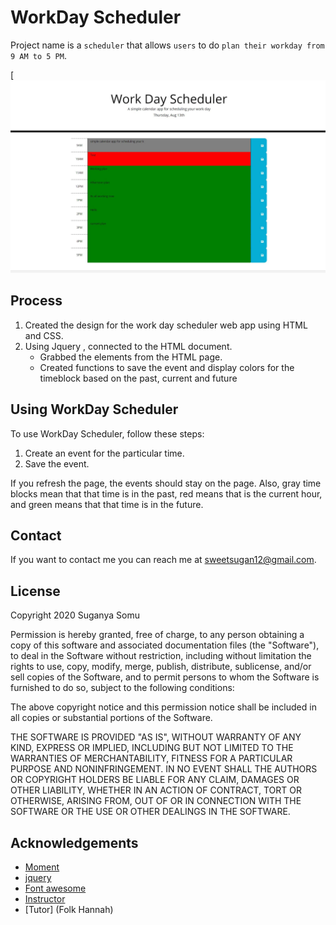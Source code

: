 # WorkDay Scheduler

Project name is a `scheduler` that allows `users` to do `plan their workday from 9 AM to 5 PM`.

[![Product Name Screen Shot][product-screenshot]

## Process

1. Created the design for the work day scheduler web app using HTML and CSS.
2. Using Jquery , connected to the HTML document.
   - Grabbed the elements from the HTML page.
   - Created functions to save the event and display colors for the timeblock based on the past, current and future

## Using WorkDay Scheduler

To use WorkDay Scheduler, follow these steps:

1. Create an event for the particular time.
2. Save the event.

If you refresh the page, the events should stay on the page. Also, gray time blocks mean that that time is in the past, red means that is the current hour, and green means that that time is in the future.

## Contact

If you want to contact me you can reach me at sweetsugan12@gmail.com.

## License

Copyright 2020 Suganya Somu

Permission is hereby granted, free of charge, to any person obtaining a copy of this software and associated documentation files (the "Software"), to deal in the Software without restriction, including without limitation the rights to use, copy, modify, merge, publish, distribute, sublicense, and/or sell copies of the Software, and to permit persons to whom the Software is furnished to do so, subject to the following conditions:

The above copyright notice and this permission notice shall be included in all copies or substantial portions of the Software.

THE SOFTWARE IS PROVIDED "AS IS", WITHOUT WARRANTY OF ANY KIND, EXPRESS OR IMPLIED, INCLUDING BUT NOT LIMITED TO THE WARRANTIES OF MERCHANTABILITY, FITNESS FOR A PARTICULAR PURPOSE AND NONINFRINGEMENT. IN NO EVENT SHALL THE AUTHORS OR COPYRIGHT HOLDERS BE LIABLE FOR ANY CLAIM, DAMAGES OR OTHER LIABILITY, WHETHER IN AN ACTION OF CONTRACT, TORT OR OTHERWISE, ARISING FROM, OUT OF OR IN CONNECTION WITH THE SOFTWARE OR THE USE OR OTHER DEALINGS IN THE SOFTWARE.

## Acknowledgements

- [Moment](https://momentjs.com/)
- [jquery](https://jquery.com/)
- [Font awesome](https://fontawesome.com/)
- [Instructor](Rani)
- [Tutor] (Folk Hannah)

<!-- MARKDOWN LINKS & IMAGES -->

[product-screenshot]: images/WorkDayScheduler.JPG
